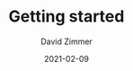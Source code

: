 ---
title: Getting started
author: David Zimmer
author_link: https://github.com/ZimmerD
category: Datascience with FsLab
date: 2021-02-09
---